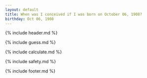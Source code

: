 ```yaml
---
layout: default
title: When was I conceived if I was born on October 06, 1908?
birthday: Oct 06, 1908
---
```


{% include header.md %}

{% include guess.md %}

{% include calculate.md %}

{% include safety.md %}

{% include footer.md %}



